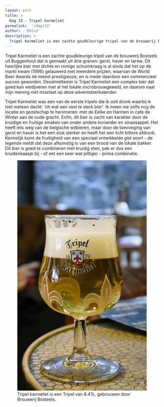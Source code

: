 ```yaml
---
layout: post
title: >
  Dag 13 - Tripel karmeliet
permalink:  '/day/13'
author:  'Eelco'
description: >
  Tripel Karmeliet is een zachte goudkleurige tripel van de brouwerij Bosteels uit Buggenhout dat is gemaakt uit drie granen: gerst, haver en tarwe. Dit heerlijke bier met dichte en romige schuimkraag is al sinds dat het op de markt kwam (1996) gelauwerd met meerdere prijzen, waarvan de World Beer Awards de meest prestigieuze, en is mede daardoor een commercieel succes geworden. Desalniettemin is Tripel Karmeliet een complex bier dat goed kan wedijveren met al het lokale microbrouwgeweld, en daarom naar mijn mening niet misstaat op deze adventsbierkalender. 
---
```

<p class='intro'><span class='dropcap'>T</span>ripel Karmeliet is een zachte goudkleurige tripel van de brouwerij Bosteels uit Buggenhout dat is gemaakt uit drie granen: gerst, haver en tarwe. Dit heerlijke bier met dichte en romige schuimkraag is al sinds dat het op de markt kwam (1996) gelauwerd met meerdere prijzen, waarvan de World Beer Awards de meest prestigieuze, en is mede daardoor een commercieel succes geworden. Desalniettemin is Tripel Karmeliet een complex bier dat goed kan wedijveren met al het lokale microbrouwgeweld, en daarom naar mijn mening niet misstaat op deze adventsbierkalender. </p>

Tripel Karmeliet was een van de eerste tripels die ik ooit dronk waarbij ik niet meteen dacht: 'oh wat een veel te sterk bier'. Ik meen me zelfs nog de locatie en gezelschap te herinneren: met de Eelke en Harmen in cafe de Winter aan de oude gracht. Enfin, dit bier is zacht van karakter door de kruidige en fruitige smaken van onder andere koriander en sinaasappel. Het heeft iets weg van de belgische witbieren, maar door de toevoeging van gerst en haver is het een stuk sterker en heeft het een licht bittere afdronk. Kennelijk komt de fruitigheid van een speciaal ontwikkelde gist soort - de legende meldt dat deze afkomstig is van een brood van de lokale bakker. Dit bier is goed te combineren met kruidig eten, pak er dus een kruidenkaasje bij - of eet een keer wat pittiger - prima combinatie.

<figure><img src='/assets/img/day_13.jpg' alt=''/> <figcaption>Tripel karmeliet is een Tripel van 8.4%, gebrouwen door Brouwerij Bosteels.</figcaption></figure>
